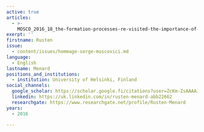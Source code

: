 ```yaml
---
active: true
articles:
  - >-
    MOSCO_2016_18_the-formation-processes-re-visited-the-importance-of-naturalized-representations
exerpt: ''
firstname: Rusten
issue:
  - content/issues/hommage-serge-moscovici.md
language:
  - English
lastname: Menard
positions_and_institutions:
  - institution: University of Helsinki, Finland
social_channels:
  google_scholar: https://scholar.google.fi/citations?user=ZcKm-ZsAAAAJ&hl=en
  linkedin: https://uk.linkedin.com/in/rusten-menard-abb22662
  researchgate: https://www.researchgate.net/profile/Rusten-Menard
years:
  - 2016

---
```

